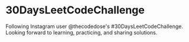 # 30DaysLeetCodeChallenge
Following Instagram user @thecodedose's #30DaysLeetCodeChallenge. Looking forward to learning, practicing, and sharing solutions.
